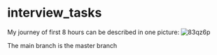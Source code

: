 # interview_tasks
My journey of first 8 hours can be described in one picture:
![83qz6p](https://github.com/DelfinaBusigina/interview_tasks/assets/100202047/eb073e14-6f82-4342-9514-219204eca46b)

The main branch is the master branch
